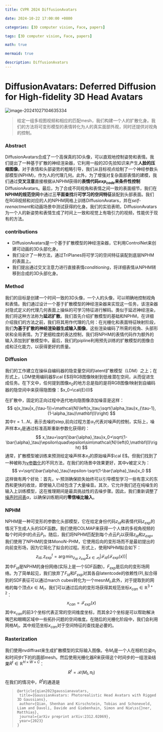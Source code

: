 ```yaml
---
title: CVPR 2024 DiffusionAvatars

date: 2024-10-22 17:00:00 +0800

categories: [3D computer vision, Face, papers]

tags: [3D computer vision, Face, papers]

math: true

mermaid: true

description: DiffusionAvatars
---
```


# DiffusionAvatars: Deferred Diffusion for High-fidelity 3D Head Avatars

![image-20241027104635334](/Users/apple/Documents/GitHub/caimingshuo.github.io/imgs/3dv/3dv9/DiffusionAvtar1.png)

> 给定一组多视图视频和相应的匹配mesh，我们构建一个人的扩散化身。我们的方法将可变形模型的表情转化为人的真实面部外观，同时还提供对视角的控制。

### Abstract

DiffusionAvatars合成了一个高保真的3D头像，可以直观地控制姿势和表情。我们提出了一种基于扩散的神经渲染器，它利用一般的2D先验知识来产生**人脸的压缩图像**。对于表情和头部姿势的粗略引导，我们从目标视点绘制了一个神经参数头部模型(NPHM)，作为人的代理几何。此外，为了增强对复杂面部表情的建模，我们通过**交叉注意**直接根据从NPHM获得的**表情代码$exp_{code}$**来**条件性控制**DiffusionAvatars。最后，为了合成不同视角和表情之间一致的表面细节，我们在**NPHM的规范空间**中通过**三平面查找**将**可学习的空间特征**装配到头部表面。我们在RGB视频和对应的人的NPHM网格上训练DiffusionAvatars，并在*self-reenactment*和动画场景中测试获得的化身。我们的实验表明，DiffusionAvatars为一个人的新姿势和表情生成了时间上一致和视觉上有吸引力的视频，性能优于现有的方法。

### contributions

* DiffusionAvatars是一个基于扩散模型的神经渲染器，它利用ControlNet来创建可动画的3D头部化身。
* 我们设计了一种方法，通过TriPlanes将可学习的空间特征装配到底层NPHM的表面上。
* 我们提出通过交叉注意力进行直接表情$conditioning$，将详细表情从NPHM转移到合成的3D头部化身。

### Method

我们的目标是创建一个时间一致的3D头像，一个人的头像，可以明确地控制视角和表情。我们通过设计一个基于扩散模型的神经渲染器来实现这一任务，该渲染器对隐式定义的代理几何表面上操纵的可学习特征进行解码。类似于延迟神经渲染，我们将这种方法称为**延迟扩散**。我们首先介绍扩散模型的基础和NPHM，在详细介绍我们的方法之前，我们将其用作代理的几何：在光栅化和表面特征映射阶段，我们**为基于扩散的神经渲染器生成输入图像**。这些渲染编码了所需的视角、头部形状和全局表情。为了更细粒度的表达控制，我们将NPHM的表情代码作为额外的输入添加到扩散模型中。最后，我们的pipline利用预先训练的扩散模型的图像合成和泛化能力，以获得更好的质量。

### Diffusion

我们的工作建立在操纵自编码器的隐变量空间的latent扩散模型（LDM）之上；在形式上，LDM使用编码器$\cal E$将RGB图像映射到低维潜在空间，从而促进生成任务。在下文中，任何提到图像$x_{0}$的地方总是指的是将RGB图像$I$映射到自编码器的隐空间中来获得隐图像：$x_0=\cal{E}(I)$

在扩散中，固定的正向过程中迭代地向隐图像添加噪音是这样：
$$
q(x_\tau|x_{\tau-1})=\mathcal{N}\left(x_\tau;\sqrt{\alpha_\tau}x_{\tau-1},(1-\alpha_\tau)\mathbf{I}\right)
$$
其中$\tau=1...N$，表示去噪的step,前向过程方差$\alpha_{\tau}$代表对噪声的控制，实际上，噪声样本$x_{\tau}$是通过标准高斯重新参数化获得的：
$$
x_\tau=\sqrt{\bar{\alpha}_\tau}x_0+\sqrt{1-\bar{\alpha}_\tau}\epsilon\quad\epsilon\sim\mathcal{N}\left(0,\mathbf{I}\right)
$$
通常，扩散模型被训练来预测给定噪声样本$x_{\tau}$的原始噪声$\cal E$。但我们找到了一种被称为[v参数化](https://arxiv.org/abs/2202.00512)的不同方法，在我们的场景中效果更好，其中v被定义为：
$$
v=\sqrt{\bar{\alpha}_\tau}\epsilon-\sqrt{1-\bar{\alpha}_\tau}x_0
$$
这样做有两个好处：首先，v-预测确保损失始终可以引导模型学习一些有意义的东西和更快的收敛，即使输入已经包含了大量噪音。其次，它允许我们还在纯噪生的输入上训练模型，这在推理期间是最具挑战性的去噪步骤。因此，我们重新调整了[噪声时间表](https://arxiv.org/abs/2305.08891)$\alpha$，以确保训练期间的**零信噪比输入**。

### NPHM

NPHM是一种可变形的参数化头部模型，它在给定身份代码$z_{id}$和表情代码$z_{exp}$的情况下生成人头的SDF函数。我们使用COLMAP来获得一个人体的多视角视频的每个时间步t的点云${P_{t}}$。随后，我们将NPHM匹配到每个点云${P_{t}}$以获得$z_{id}$和$z_{exp}$。我们使用了NPHM的变体MonoN-PHM，它使用后向的变形场而不是最初提出的向前变形场，因为它简化了拟合的过程。形式上，使用NPHM拟合如下：
$$
z_{id},z_{exp}^t=\arg\min_{z_{id},z_{exp}}\sum_{x\in\mathcal{P}_t}|\mathcal{F}_{id}(\mathcal{F}_{exp}(x))|
$$
其中$F_{id}$是NPHM的身份网络(实际上是一个SDF函数)，$F_{exp}$是后向的变形场网络。为了简单起见，我们放弃了$F_{id}$和$F_{exp}$对其各自latentcode的依赖性(~~?~~),拟合得到的SDF表征可以通过march cubes转化为一个mesn$M_{t}$,此外，对于提取到的网格的每个顶点$x\in M_t$，我们可以通过后向的变形场获得其规范坐标$x_{can}\in\mathbb{R}^{3+2}$：
$$
x_{can}=\mathcal{F}_{exp}(x)
$$
其中$x_{can}$的前3个坐标代表正常的空间维度坐标，而其余2个坐标是可以帮助解决嘴巴和眼睛区域中一些拓扑问题的空间维度。在随后的光栅化阶段中，我们会利用网格$M_{t}$，其中规范坐标$x_{can}$对于空间特征的查找是必要的。

### Rasterization

我们使用nvdiffrast来生成扩散模型的实际输入图像。令$M_{t}$是一个人在相机位姿$\pi_{t}$和时间步$t$下的的面部mesh。然后使用光栅化器$R$来获得这个时间步的一组渲染结果$R^t\in\mathbb{R}^{H\times W\times C}$：
$$
R^t=\mathcal{R}\left(M_t,\pi_t\right)
$$
在我们的情况中，$R^{t}$的通道是















>```
>@article{qian2023gaussianavatars,
>  title={GaussianAvatars: Photorealistic Head Avatars with Rigged 3D Gaussians},
>  author={Qian, Shenhan and Kirschstein, Tobias and Schoneveld, Liam and Davoli, Davide and Giebenhain, Simon and Nie\ss{}ner, Matthias},
>  journal={arXiv preprint arXiv:2312.02069},
>  year={2023}
>}
>```























